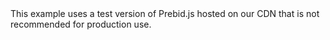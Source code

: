 <div markdown="span" class="pb-alert pb-alert-warning" role="alert"><i class="fa fa-exclamation-triangle"></i> This example uses a test version of Prebid.js hosted on our CDN that is not recommended for production use.</div>
